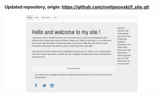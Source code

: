 <h4>Updated repository, origin: <a href="https://github.com/nveljanovski/f_site.git">https://github.com/nveljanovski/f_site.git</a></h4>

<p><a href=#"><img src="f_site.jpg" /></a></p>
